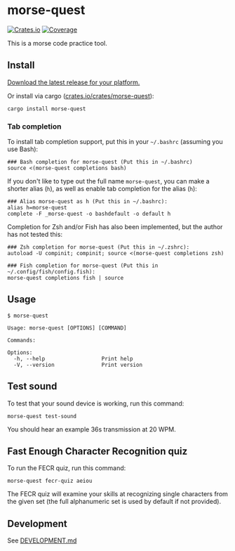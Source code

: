 # morse-quest

[![Crates.io](https://img.shields.io/crates/v/morse-quest?color=blue
)](https://crates.io/crates/morse-quest)
[![Coverage](https://img.shields.io/badge/Coverage-Report-purple)](https://EnigmaCurry.github.io/morse-quest/coverage/master/)

This is a morse code practice tool.


## Install

[Download the latest release for your platform.](https://github.com/EnigmaCurry/morse-quest/releases)

Or install via cargo ([crates.io/crates/morse-quest](https://crates.io/crates/morse-quest)):

```
cargo install morse-quest
```

### Tab completion

To install tab completion support, put this in your `~/.bashrc` (assuming you use Bash):

```
### Bash completion for morse-quest (Put this in ~/.bashrc)
source <(morse-quest completions bash)
```

If you don't like to type out the full name `morse-quest`, you can make
a shorter alias (`h`), as well as enable tab completion for the alias
(`h`):

```
### Alias morse-quest as h (Put this in ~/.bashrc):
alias h=morse-quest
complete -F _morse-quest -o bashdefault -o default h
```

Completion for Zsh and/or Fish has also been implemented, but the
author has not tested this:

```
### Zsh completion for morse-quest (Put this in ~/.zshrc):
autoload -U compinit; compinit; source <(morse-quest completions zsh)

### Fish completion for morse-quest (Put this in ~/.config/fish/config.fish):
morse-quest completions fish | source
```

## Usage

```
$ morse-quest

Usage: morse-quest [OPTIONS] [COMMAND]

Commands:

Options:
  -h, --help                  Print help
  -V, --version               Print version
```

## Test sound

To test that your sound device is working, run this command:

```
morse-quest test-sound
```

You should hear an example 36s transmission at 20 WPM.

## Fast Enough Character Recognition quiz

To run the FECR quiz, run this command:

```
morse-quest fecr-quiz aeiou
```

The FECR quiz will examine your skills at recognizing single
characters from the given set (the full alphanumeric set is used by
default if not provided).

## Development

See [DEVELOPMENT.md](DEVELOPMENT.md)
